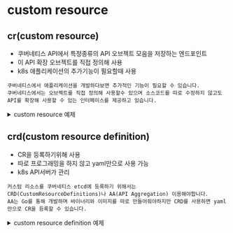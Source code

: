 # custom resource
## cr(custom resource)
- 쿠버네티스 API에서 특정종류의 API 오브젝트 모음을 저장하는 엔드포인트
- 이 API 확장 오브젝트를 직접 정의해 사용
- k8s 애플리케이션의 추가기능이 필요할때 사용

```
쿠버네티스에서 애플리케이션을 개발하다보면 추가적인 기능이 필요할 수 있습니다.  
쿠버네티스에서는 오브젝트를 직접 정의해 사용할수 있으며 소스코드를 따로 수정하지 않고도
API를 확장해 사용할 수 있는 인터페이스를 제공하고 있습니다.  
```

<details><summary>custom resource 예제</summary>
<p>

``` yaml
apiVersion: "extension.example.com/v1"
kind: Hello
metadata:
  name: hello-sample
size: 3
```
해당 yaml파일을 이용해 kubernetes api server에 요청해봅니다.
```bash
kubectl apply -f hello123.yaml
# error: unable to recognize "hello123.yaml": no matches for kind "Hello" in version "crd.example.com/v1"
# Kind가 hello인 객체는 쿠버네티스가 뭔지 모르는 객체입니다. ->  등록이 안됩니다.
```

</p>
</details>

## crd(custom resource definition)
- CR을 등록하기위해 사용
- 따로 프로그래밍을 하지 않고 yaml만으로 사용 가능
- k8s API서버가 관리

```
커스텀 리소스를 쿠버네티스 etcd에 등록하기 위해서는 CRD(CustomResourceDefinitions)나 AA(API Aggregation) 이용해야합니다.  
AA는 Go를 통해 개발하며 바이너리와 이미지를 따로 만들어줘야하지만 CRD를 사용하면 yaml만으로 CR을 등록할 수 있습니다.
```

<details><summary>custom resource definition 예제</summary>
<p>

```yaml
apiVersion: apiextensions.k8s.io/v1beta1
kind: CustomResourceDefinition
metadata:
  name: hellos.extension.example.com
spec:
  group: extension.example.com
  version: v1
  scope: Namespaced
  names:
    plural: hellos
    singular: hello
    kind: Hello
```
해당 yaml파일을 이용해 crd를 생성, api server에 반영이 됐나 확인합니다.
```bash
# crd 적용
kubectl apply -f hellocrd.yaml

# crd 확인
kubectl get crd
kubectl explain hello

# cr 생성
kubectl apply -f hello123.yaml

# 생성된 cr 확인
kubectl get hello
```
hello는 만들어지지만 클러스터에는 큰 변화가 없습니다.<br>
hello는 etcd에 저장만 될뿐 동작을 하지 않는 데이터일 뿐입니다.<br>
</p>
</details>

